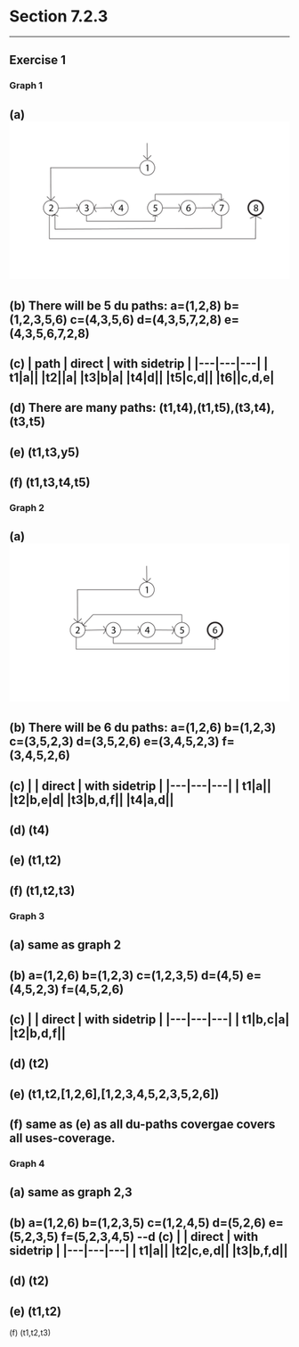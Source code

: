 # Section 7.2.3
----------------
## Exercise  1

### Graph 1
(a)
![](7.2.3-1.png)
---
(b)
There will be 5 du paths:
a=(1,2,8)
b=(1,2,3,5,6)
c=(4,3,5,6)
d=(4,3,5,7,2,8)
e=(4,3,5,6,7,2,8)
---
(c)
| path | direct | with sidetrip |
|---|---|---|
| t1|a||
|t2||a|
|t3|b|a|
|t4|d||
|t5|c,d||
|t6||c,d,e|
---
(d)
There are many paths:
(t1,t4),(t1,t5),(t3,t4),(t3,t5)
---
(e)
(t1,t3,y5)
---
(f)
(t1,t3,t4,t5)
---
### Graph 2
(a)
![](7.2.3-2,3,4.png)
---
(b)
There will be 6 du paths:
a=(1,2,6)
b=(1,2,3)
c=(3,5,2,3)
d=(3,5,2,6)
e=(3,4,5,2,3)
f=(3,4,5,2,6)
---
(c)
|   | direct | with sidetrip |
|---|---|---|
| t1|a||
|t2|b,e|d|
|t3|b,d,f||
|t4|a,d||
---
(d)
(t4)
---
(e)
(t1,t2)
---
(f)
(t1,t2,t3)
---
### Graph 3
(a) same as graph 2
---
(b)
a=(1,2,6)
b=(1,2,3)
c=(1,2,3,5)
d=(4,5)
e=(4,5,2,3)
f=(4,5,2,6)
---
(c)
|   | direct | with sidetrip |
|---|---|---|
| t1|b,c|a|
|t2|b,d,f||
---
(d)
(t2)
---
(e)
(t1,t2,[1,2,6],[1,2,3,4,5,2,3,5,2,6])
---
(f)
same as (e) as all du-paths covergae covers all uses-coverage.
---
### Graph 4
(a) same as graph 2,3
---
(b)
a=(1,2,6)
b=(1,2,3,5)
c=(1,2,4,5)
d=(5,2,6)
e=(5,2,3,5)
f=(5,2,3,4,5)
--d
(c)
|   | direct | with sidetrip |
|---|---|---|
| t1|a||
|t2|c,e,d||
|t3|b,f,d||
---
(d)
(t2)
---
(e)
(t1,t2)
---
(f)
(t1,t2,t3)
